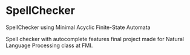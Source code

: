 # SpellChecker
SpellChecker using Minimal Acyclic Finite-State Automata


Spell checker with autocomplete features final project made for Natural Language Processing class at FMI.
